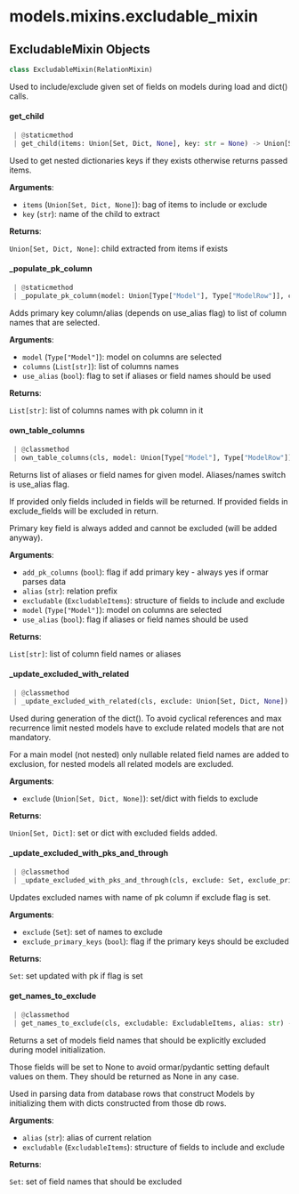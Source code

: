 <a name="models.mixins.excludable_mixin"></a>
# models.mixins.excludable\_mixin

<a name="models.mixins.excludable_mixin.ExcludableMixin"></a>
## ExcludableMixin Objects

```python
class ExcludableMixin(RelationMixin)
```

Used to include/exclude given set of fields on models during load and dict() calls.

<a name="models.mixins.excludable_mixin.ExcludableMixin.get_child"></a>
#### get\_child

```python
 | @staticmethod
 | get_child(items: Union[Set, Dict, None], key: str = None) -> Union[Set, Dict, None]
```

Used to get nested dictionaries keys if they exists otherwise returns
passed items.

**Arguments**:

- `items` (`Union[Set, Dict, None]`): bag of items to include or exclude
- `key` (`str`): name of the child to extract

**Returns**:

`Union[Set, Dict, None]`: child extracted from items if exists

<a name="models.mixins.excludable_mixin.ExcludableMixin._populate_pk_column"></a>
#### \_populate\_pk\_column

```python
 | @staticmethod
 | _populate_pk_column(model: Union[Type["Model"], Type["ModelRow"]], columns: List[str], use_alias: bool = False) -> List[str]
```

Adds primary key column/alias (depends on use_alias flag) to list of
column names that are selected.

**Arguments**:

- `model` (`Type["Model"]`): model on columns are selected
- `columns` (`List[str]`): list of columns names
- `use_alias` (`bool`): flag to set if aliases or field names should be used

**Returns**:

`List[str]`: list of columns names with pk column in it

<a name="models.mixins.excludable_mixin.ExcludableMixin.own_table_columns"></a>
#### own\_table\_columns

```python
 | @classmethod
 | own_table_columns(cls, model: Union[Type["Model"], Type["ModelRow"]], excludable: ExcludableItems, alias: str = "", use_alias: bool = False, add_pk_columns: bool = True) -> List[str]
```

Returns list of aliases or field names for given model.
Aliases/names switch is use_alias flag.

If provided only fields included in fields will be returned.
If provided fields in exclude_fields will be excluded in return.

Primary key field is always added and cannot be excluded (will be added anyway).

**Arguments**:

- `add_pk_columns` (`bool`): flag if add primary key - always yes if ormar parses data
- `alias` (`str`): relation prefix
- `excludable` (`ExcludableItems`): structure of fields to include and exclude
- `model` (`Type["Model"]`): model on columns are selected
- `use_alias` (`bool`): flag if aliases or field names should be used

**Returns**:

`List[str]`: list of column field names or aliases

<a name="models.mixins.excludable_mixin.ExcludableMixin._update_excluded_with_related"></a>
#### \_update\_excluded\_with\_related

```python
 | @classmethod
 | _update_excluded_with_related(cls, exclude: Union[Set, Dict, None]) -> Set
```

Used during generation of the dict().
To avoid cyclical references and max recurrence limit nested models have to
exclude related models that are not mandatory.

For a main model (not nested) only nullable related field names are added to
exclusion, for nested models all related models are excluded.

**Arguments**:

- `exclude` (`Union[Set, Dict, None]`): set/dict with fields to exclude

**Returns**:

`Union[Set, Dict]`: set or dict with excluded fields added.

<a name="models.mixins.excludable_mixin.ExcludableMixin._update_excluded_with_pks_and_through"></a>
#### \_update\_excluded\_with\_pks\_and\_through

```python
 | @classmethod
 | _update_excluded_with_pks_and_through(cls, exclude: Set, exclude_primary_keys: bool, exclude_through_models: bool) -> Set
```

Updates excluded names with name of pk column if exclude flag is set.

**Arguments**:

- `exclude` (`Set`): set of names to exclude
- `exclude_primary_keys` (`bool`): flag if the primary keys should be excluded

**Returns**:

`Set`: set updated with pk if flag is set

<a name="models.mixins.excludable_mixin.ExcludableMixin.get_names_to_exclude"></a>
#### get\_names\_to\_exclude

```python
 | @classmethod
 | get_names_to_exclude(cls, excludable: ExcludableItems, alias: str) -> Set
```

Returns a set of models field names that should be explicitly excluded
during model initialization.

Those fields will be set to None to avoid ormar/pydantic setting default
values on them. They should be returned as None in any case.

Used in parsing data from database rows that construct Models by initializing
them with dicts constructed from those db rows.

**Arguments**:

- `alias` (`str`): alias of current relation
- `excludable` (`ExcludableItems`): structure of fields to include and exclude

**Returns**:

`Set`: set of field names that should be excluded

